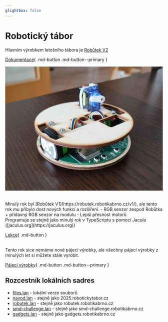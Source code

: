 ```yaml
---
glightbox: false
---
```


# Robotický tábor

Hlavním výrobkem letošního tábora je [Robůtek V2](https://robutek.robotikabrno.cz/v2/)

[Dokumentace](https://robutek.robotikabrno.cz/v2/){ .md-button .md-button--primary }

![Robutek](assets/Robutek.jpg)

<br>
Minulý rok byl [Robůtek V1](https://robutek.robotikabrno.cz/v1/), ale tento rok mu přibylo dost nových funkcí a rozšíření.
- RGB senzor zespod Robůtka + přidavný RGB senzor na modulu
- Lepší přesnost motorů

<br>
Programuje se stejně jako minulý rok v TypeScriptu s pomocí Jacula ([jaculus.org](https://jaculus.org))

[Lekce](https://robutek.robotikabrno.cz/v2/robot){ .md-button }

<br>
Tento rok sice nemáme nové pájecí výrobky, ale všechny pájecí výrobky z minulých let si můžete stále vyrobit.

[Pájecí výrobky](https://gadgets.robotikabrno.cz/){ .md-button .md-button--primary }


## Rozcestník lokálních sadres

- [files.lan](http://files.lan/) - lokální verze souborů
- [navod.lan](http://navod.lan/) - stejně jako 2025.robotickytabor.cz
- [robutek.lan](http://robutek.lan/) - stejně jako robutek.robotikabrno.cz
- [smd-challenge.lan](http://smd-challenge.lan/) - stejně jako smd-challenge.robotikabrno.cz
- [gadgets.lan](http://gadgets.lan/) - stejně jako gadgets.robotikabrno.cz